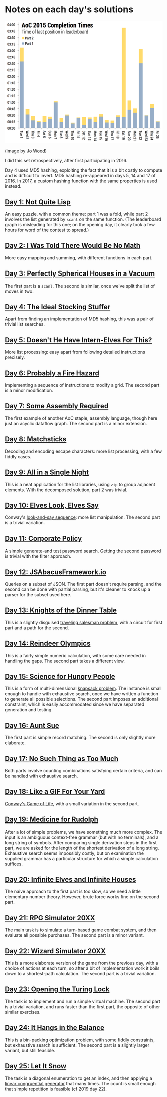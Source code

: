 # Notes on each day's solutions

![Completion times 2015](https://raw.githubusercontent.com/jwoLondon/adventOfCode/master/images/completionTimes2015.png)

(image by [Jo Wood](https://github.com/jwoLondon))

I did this set retrospectively, after first participating in 2016.

Day 4 used MD5 hashing, exploiting the fact that it is a bit costly to
compute and is difficult to invert.  MD5 hashing re-appeared in days 5,
14 and 17 of 2016.  In 2017, a custom hashing function with the same
properties is used instead.

## [Day 1: Not Quite Lisp](https://adventofcode.com/2015/day/1)

An easy puzzle, with a common theme: part 1 was a fold, while part 2
involves the list generated by `scanl` on the same function.
(The leaderboard graph is misleading for this one; on the opening day,
it clearly took a few hours for word of the contest to spread.)

## [Day 2: I Was Told There Would Be No Math](https://adventofcode.com/2015/day/2)

More easy mapping and summing, with different functions in each part.

## [Day 3: Perfectly Spherical Houses in a Vacuum](https://adventofcode.com/2015/day/3)

The first part is a `scanl`.  The second is similar, once we've split the
list of moves in two.

## [Day 4: The Ideal Stocking Stuffer](https://adventofcode.com/2015/day/4)

Apart from finding an implementation of MD5 hashing, this was a pair of
trivial list searches.

## [Day 5: Doesn't He Have Intern-Elves For This?](https://adventofcode.com/2015/day/5)

More list processing: easy apart from following detailed instructions
precisely.

## [Day 6: Probably a Fire Hazard](https://adventofcode.com/2015/day/6)

Implementing a sequence of instructions to modify a grid.
The second part is a minor modification.

## [Day 7: Some Assembly Required](https://adventofcode.com/2015/day/7)

The first example of another AoC staple, assembly language, though here
just an acyclic dataflow graph.  The second part is a minor extension.

## [Day 8: Matchsticks](https://adventofcode.com/2015/day/8)

Decoding and encoding escape characters: more list processing, with a
few fiddly cases.

## [Day 9: All in a Single Night](https://adventofcode.com/2015/day/9)

This is a neat application for the list libraries, using `zip` to group
adjacent elements.  With the decomposed solution, part 2 was trivial.

## [Day 10: Elves Look, Elves Say](https://adventofcode.com/2015/day/10)

Conway's [look-and-say sequence](https://en.wikipedia.org/wiki/Look-and-say_sequence):
more list manipulation.  The second part is a trivial variation.

## [Day 11: Corporate Policy](https://adventofcode.com/2015/day/11)

A simple generate-and test password search.  Getting the second password
is trivial with the filter approach.

## [Day 12: JSAbacusFramework.io](https://adventofcode.com/2015/day/12)

Queries on a subset of JSON.  The first part doesn't require parsing,
and the second can be done with partial parsing, but it's cleaner to
knock up a parser for the subset used here.

## [Day 13: Knights of the Dinner Table](https://adventofcode.com/2015/day/13)

This is a slightly disguised
[traveling salesman problem](https://en.wikipedia.org/wiki/Travelling_salesman_problem),
with a circuit for first part and a path for the second.

## [Day 14: Reindeer Olympics](https://adventofcode.com/2015/day/14)

This is a fairly simple numeric calculation, with some care needed in
handling the gaps.  The second part takes a different view.

## [Day 15: Science for Hungry People](https://adventofcode.com/2015/day/15)

This is a form of multi-dimensional
[knapsack problem](https://en.wikipedia.org/wiki/Knapsack_problem).
The instance is small enough to handle with exhaustive search, once we
have written a function to generate all possible selections.
The second part imposes an additional constraint, which is easily
accommodated since we have separated generation and testing.

## [Day 16: Aunt Sue](https://adventofcode.com/2015/day/16)

The first part is simple record matching.  The second is only slightly
more elaborate.

## [Day 17: No Such Thing as Too Much](https://adventofcode.com/2015/day/17)

Both parts involve counting combinations satisfying certain criteria,
and can be handled with exhaustive search.

## [Day 18: Like a GIF For Your Yard](https://adventofcode.com/2015/day/18)

[Conway's Game of Life](https://en.wikipedia.org/wiki/Conway%27s_Game_of_Life),
with a small variation in the second part.

## [Day 19: Medicine for Rudolph](https://adventofcode.com/2015/day/19)

After a lot of simple problems, we have something much more complex.
The input is an ambiguous context-free grammar (but with no terminals),
and a long string of symbols.  After comparing single derivation steps in
the first part, we are asked for the length of the shortest derivation
of a long string.  Exhaustive search seems impossibly costly, but on
examination the supplied grammar has a particular structure for which
a simple calculation suffices.

## [Day 20: Infinite Elves and Infinite Houses](https://adventofcode.com/2015/day/20)

The naive approach to the first part is too slow, so we need a little
elementary number theory.  However, brute force works fine on the
second part.

## [Day 21: RPG Simulator 20XX](https://adventofcode.com/2015/day/21)

The main task is to simulate a turn-based game combat system, and then
evaluate all possible purchases.  The second part is a minor variant.

## [Day 22: Wizard Simulator 20XX](https://adventofcode.com/2015/day/22)

This is a more elaborate version of the game from the previous day, with
a choice of actions at each turn, so after a bit of implementation work
it boils down to a shortest-path calculation.  The second part is a
trivial variation.

## [Day 23: Opening the Turing Lock](https://adventofcode.com/2015/day/23)

The task is to implement and run a simple virtual machine.  The second
part is a trivial variation, and runs faster than the first part, the
opposite of other similar exercises.

## [Day 24: It Hangs in the Balance](https://adventofcode.com/2015/day/24)

This is a bin-packing optimization problem, with some fiddly constraints,
but exhaustive search is sufficient.  The second part is a slightly
larger variant, but still feasible.

## [Day 25: Let It Snow](https://adventofcode.com/2015/day/25)

The task is a diagonal enumeration to get an index, and then applying a
[linear congruential generator](https://en.wikipedia.org/wiki/Linear_congruential_generator)
that many times.  The count is small enough that simple repetition is
feasible (cf 2019 day 22).
